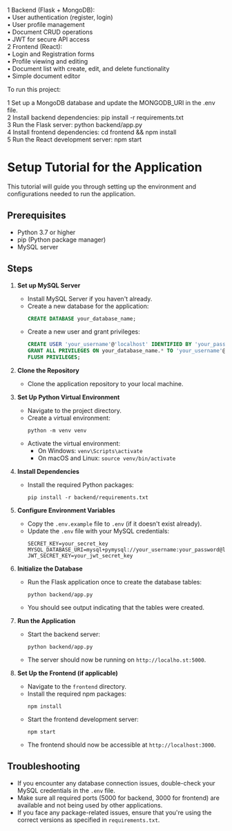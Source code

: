  1 Backend (Flask + MongoDB):                                                   
    • User authentication (register, login)                                     
    • User profile management                                                   
    • Document CRUD operations                                                  
    • JWT for secure API access                                                 
 2 Frontend (React):                                                            
    • Login and Registration forms                                              
    • Profile viewing and editing                                               
    • Document list with create, edit, and delete functionality                 
    • Simple document editor                                                    

To run this project:                                                            

 1 Set up a MongoDB database and update the MONGODB_URI in the .env file.       
 2 Install backend dependencies: pip install -r requirements.txt                
 3 Run the Flask server: python backend/app.py                                  
 4 Install frontend dependencies: cd frontend && npm install                    
 5 Run the React development server: npm start       

# Setup Tutorial for the Application

This tutorial will guide you through setting up the environment and configurations needed to run the application.

## Prerequisites

- Python 3.7 or higher
- pip (Python package manager)
- MySQL server

## Steps

1. **Set up MySQL Server**
   - Install MySQL Server if you haven't already.
   - Create a new database for the application:
     ```sql
     CREATE DATABASE your_database_name;
     ```
   - Create a new user and grant privileges:
     ```sql
     CREATE USER 'your_username'@'localhost' IDENTIFIED BY 'your_password';
     GRANT ALL PRIVILEGES ON your_database_name.* TO 'your_username'@'localhost';
     FLUSH PRIVILEGES;
     ```

2. **Clone the Repository**
   - Clone the application repository to your local machine.

3. **Set Up Python Virtual Environment**
   - Navigate to the project directory.
   - Create a virtual environment:
     ```
     python -m venv venv
     ```
   - Activate the virtual environment:
     - On Windows: `venv\Scripts\activate`
     - On macOS and Linux: `source venv/bin/activate`

4. **Install Dependencies**
   - Install the required Python packages:
     ```
     pip install -r backend/requirements.txt
     ```

5. **Configure Environment Variables**
   - Copy the `.env.example` file to `.env` (if it doesn't exist already).
   - Update the `.env` file with your MySQL credentials:
     ```
     SECRET_KEY=your_secret_key
     MYSQL_DATABASE_URI=mysql+pymysql://your_username:your_password@localhost/your_database_name
     JWT_SECRET_KEY=your_jwt_secret_key
     ```

6. **Initialize the Database**
   - Run the Flask application once to create the database tables:
     ```
     python backend/app.py
     ```
   - You should see output indicating that the tables were created.

7. **Run the Application**
   - Start the backend server:
     ```
     python backend/app.py
     ```
   - The server should now be running on `http://localho.st:5000`.

8. **Set Up the Frontend (if applicable)**
   - Navigate to the `frontend` directory.
   - Install the required npm packages:
     ```
     npm install
     ```
   - Start the frontend development server:
     ```
     npm start
     ```
   - The frontend should now be accessible at `http://localhost:3000`.

## Troubleshooting

- If you encounter any database connection issues, double-check your MySQL credentials in the `.env` file.
- Make sure all required ports (5000 for backend, 3000 for frontend) are available and not being used by other applications.
- If you face any package-related issues, ensure that you're using the correct versions as specified in `requirements.txt`.

